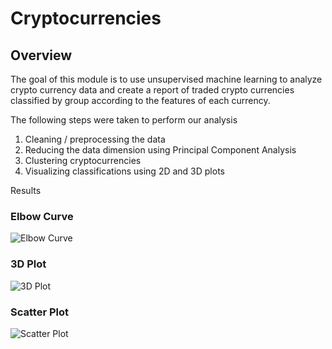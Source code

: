 # Cryptocurrencies

## Overview

The goal of this module is to use unsupervised machine learning to analyze crypto currency data and create a report of traded crypto currencies classified by group according to the features of each currency.

The following steps were taken to perform our analysis

1. Cleaning / preprocessing the data
2. Reducing the data dimension using Principal Component Analysis
3. Clustering cryptocurrencies
4. Visualizing classifications using 2D and 3D plots


Results

### Elbow Curve 

![Elbow Curve](https://user-images.githubusercontent.com/104873181/188520945-3ab82093-c26d-4c51-a2eb-849585efe9b2.png)


### 3D Plot

![3D Plot](https://user-images.githubusercontent.com/104873181/188520874-7a775661-00b4-4006-bb77-6551419bfda3.png)

### Scatter Plot

![Scatter Plot](https://user-images.githubusercontent.com/104873181/188520879-297ef896-1273-4b73-8d8a-75d93cd4fed0.png)
